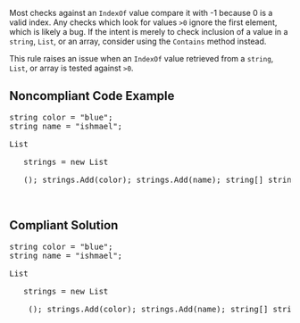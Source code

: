 Most checks against an `IndexOf` value compare it with -1 because 0 is a valid index. Any checks which look for values
`>0` ignore the first element, which is likely a bug. If the intent is merely to check inclusion of a value in a `string`,
`List`, or an array, consider using the `Contains` method instead.

This rule raises an issue when an `IndexOf` value retrieved from a `string`, `List`, or array is tested against
`>0`.

## Noncompliant Code Example

<pre>
string color = "blue";
string name = "ishmael";

List
 <string>
   strings = new List
  <string>
   (); strings.Add(color); strings.Add(name); string[] stringArray = strings.ToArray(); if (strings.IndexOf(color) &gt; 0) // Noncompliant { // ... } if (name.IndexOf("ish") &gt; 0) // Noncompliant { // ... } if (name.IndexOf("ae") &gt; 0) // Noncompliant { // ... } if (Array.IndexOf(stringArray, color) &gt; 0) // Noncompliant { // ... } 
  </string>
 </string></pre>

## Compliant Solution

<pre>
string color = "blue";
string name = "ishmael";

List
 <string>
   strings = new List
  <string>
    (); strings.Add(color); strings.Add(name); string[] stringArray = strings.ToArray(); if (strings.IndexOf(color) &gt; -1) { // ... } if (name.IndexOf("ish") &gt;= 0) { // ... } if (name.Contains("ae")) { // ... } if (Array.IndexOf(stringArray, color) &gt;= 0) { // ... } 
  </string>
 </string></pre>